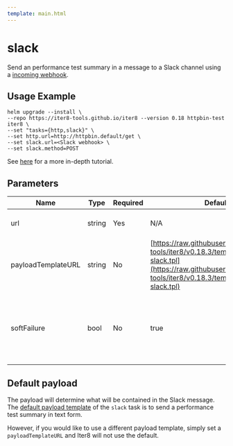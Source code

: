 ```yaml
---
template: main.html
---
```


# slack

Send an performance test summary in a message to a Slack channel using a [incoming webhook](https://api.slack.com/messaging/webhooks). 

## Usage Example

```shell
helm upgrade --install \
--repo https://iter8-tools.github.io/iter8 --version 0.18 httpbin-test iter8 \
--set "tasks={http,slack}" \
--set http.url=http://httpbin.default/get \
--set slack.url=<Slack webhook> \
--set slack.method=POST
```

See [here](../../tutorials/integrations/slack.md#use-iter8-to-send-a-message-to-a-slack-channel) for a more in-depth tutorial.

## Parameters

| Name | Type | Required | Default value | Description |
| ---- | ---- | -------- | ------------- | ----------- |
| url | string | Yes | N/A | URL to the Slack webhook |
| payloadTemplateURL | string | No | [https://raw.githubusercontent.com/iter8-tools/iter8/v0.18.3/templates/notify/_payload-slack.tpl](https://raw.githubusercontent.com/iter8-tools/iter8/v0.18.3/templates/notify/_payload-slack.tpl) | URL to a payload template |
| softFailure | bool | No | true | Indicates the performance test should not fail if the task cannot successfully send the request |

## Default payload

The payload will determine what will be contained in the Slack message. The [default payload template](https://raw.githubusercontent.com/iter8-tools/iter8/v0.18.3/templates/notify/_payload-slack.tpl) of the `slack` task is to send a performance test summary in text form.

However, if you would like to use a different payload template, simply set a `payloadTemplateURL` and Iter8 will not use the default.